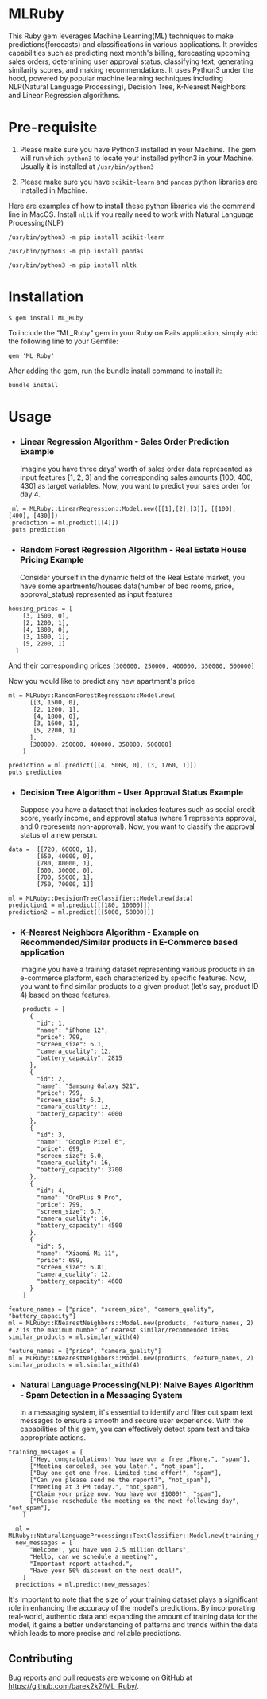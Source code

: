 # MLRuby

This Ruby gem leverages Machine Learning(ML) techniques to make predictions(forecasts) and classifications in various applications. It provides capabilities such as predicting next month's billing, forecasting upcoming sales orders, determining user approval status, classifying text, generating similarity scores, and making recommendations. It uses Python3 under the hood, powered by popular machine learning techniques including NLP(Natural Language Processing), Decision Tree, K-Nearest Neighbors and Linear Regression algorithms.


# Pre-requisite
1. Please make sure you have Python3 installed in your Machine. The gem will run `which python3` to locate your installed python3 in your Machine. Usually it is installed at `/usr/bin/python3`

2. Please make sure you have `scikit-learn` and `pandas` python libraries are installed in Machine.

Here are examples of how to install these python libraries via the command line in MacOS. Install `nltk` if you really need to work with Natural Language Processing(NLP)

`/usr/bin/python3 -m pip install scikit-learn`

`/usr/bin/python3 -m pip install pandas`

`/usr/bin/python3 -m pip install nltk`

# Installation

    $ gem install ML_Ruby

To include the "ML_Ruby" gem in your Ruby on Rails application, simply add the following line to your Gemfile:

```
gem 'ML_Ruby'
```  
  
After adding the gem, run the bundle install command to install it:

```
bundle install
```

# Usage
 - ### Linear Regression Algorithm - Sales Order Prediction Example
 
    Imagine you have three days' worth of sales order data represented as input features [1, 2, 3] and the corresponding sales amounts [100, 400, 430] as target variables. Now, you want to predict your sales order for day 4.
```
 ml = MLRuby::LinearRegression::Model.new([[1],[2],[3]], [[100], [400], [430]])
 prediction = ml.predict([[4]])
 puts prediction
```

 - ### Random Forest Regression Algorithm - Real Estate House Pricing Example
 
    Consider yourself in the dynamic field of the Real Estate market, you have some apartments/houses data(number of bed rooms, price, approval_status) represented as input features 
    
```
housing_prices = [
    [3, 1500, 0],
    [2, 1200, 1],
    [4, 1800, 0],
    [3, 1600, 1],
    [5, 2200, 1]
  ]
```    

And their corresponding prices `[300000, 250000, 400000, 350000, 500000]`

Now you would like to predict any new apartment's price    
```
ml = MLRuby::RandomForestRegression::Model.new(
      [[3, 1500, 0],
       [2, 1200, 1],
       [4, 1800, 0],
       [3, 1600, 1],
       [5, 2200, 1]
      ],
      [300000, 250000, 400000, 350000, 500000]
    )

prediction = ml.predict([[4, 5068, 0], [3, 1760, 1]])
puts prediction
```

 - ### Decision Tree Algorithm - User Approval Status  Example

   Suppose you have a dataset that includes features such as social credit score, yearly income, and approval status (where 1 represents approval, and 0 represents non-approval). Now, you want to classify the approval status of a new person.

```
data =  [[720, 60000, 1],
        [650, 40000, 0],
        [780, 80000, 1],
        [600, 30000, 0],
        [700, 55000, 1],
        [750, 70000, 1]]

ml = MLRuby::DecisionTreeClassifier::Model.new(data)
prediction1 = ml.predict([[180, 10000]])
prediction2 = ml.predict([[5000, 50000]])
```
 - ### K-Nearest Neighbors Algorithm - Example on Recommended/Similar products in E-Commerce based application

   Imagine you have a training dataset representing various products in an e-commerce platform, each characterized by specific features. Now, you want to find similar products to a given product (let's say, product ID 4) based on these features.

```
    products = [
      {
        "id": 1,
        "name": "iPhone 12",
        "price": 799,
        "screen_size": 6.1,
        "camera_quality": 12,
        "battery_capacity": 2815
      },
      {
        "id": 2,
        "name": "Samsung Galaxy S21",
        "price": 799,
        "screen_size": 6.2,
        "camera_quality": 12,
        "battery_capacity": 4000
      },
      {
        "id": 3,
        "name": "Google Pixel 6",
        "price": 699,
        "screen_size": 6.0,
        "camera_quality": 16,
        "battery_capacity": 3700
      },
      {
        "id": 4,
        "name": "OnePlus 9 Pro",
        "price": 799,
        "screen_size": 6.7,
        "camera_quality": 16,
        "battery_capacity": 4500
      },
      {
        "id": 5,
        "name": "Xiaomi Mi 11",
        "price": 699,
        "screen_size": 6.81,
        "camera_quality": 12,
        "battery_capacity": 4600
      }
    ]
```
```
feature_names = ["price", "screen_size", "camera_quality", "battery_capacity"]
ml = MLRuby::KNearestNeighbors::Model.new(products, feature_names, 2) # 2 is the maximum number of nearest similar/recommended items
similar_products = ml.similar_with(4)
```

```
feature_names = ["price", "camera_quality"]
ml = MLRuby::KNearestNeighbors::Model.new(products, feature_names, 2)
similar_products = ml.similar_with(4)
```

 - ### Natural Language Processing(NLP): Naive Bayes Algorithm - Spam Detection in a Messaging System

    In a messaging system, it's essential to identify and filter out spam text messages to ensure a smooth and secure user experience. With the capabilities of this gem, you can effectively detect spam text and take appropriate actions.
```
training_messages = [
      ["Hey, congratulations! You have won a free iPhone.", "spam"],
      ["Meeting canceled, see you later.", "not_spam"],
      ["Buy one get one free. Limited time offer!", "spam"],
      ["Can you please send me the report?", "not_spam"],
      ["Meeting at 3 PM today.", "not_spam"],
      ["Claim your prize now. You have won $1000!", "spam"],
      ["Please reschedule the meeting on the next following day", "not_spam"],
    ]

  ml = MLRuby::NaturalLanguageProcessing::TextClassifier::Model.new(training_messages)
  new_messages = [
      "Welcome!, you have won 2.5 million dollars",
      "Hello, can we schedule a meeting?",
      "Important report attached.",
      "Have your 50% discount on the next deal!",
    ]
  predictions = ml.predict(new_messages)
```
It's important to note that the size of your training dataset plays a significant role in enhancing the accuracy of the model's predictions. By incorporating real-world, authentic data and expanding the amount of training data for the model, it gains a better understanding of patterns and trends within the data which leads to more precise and reliable predictions.
## Contributing

Bug reports and pull requests are welcome on GitHub at https://github.com/barek2k2/ML_Ruby/.
